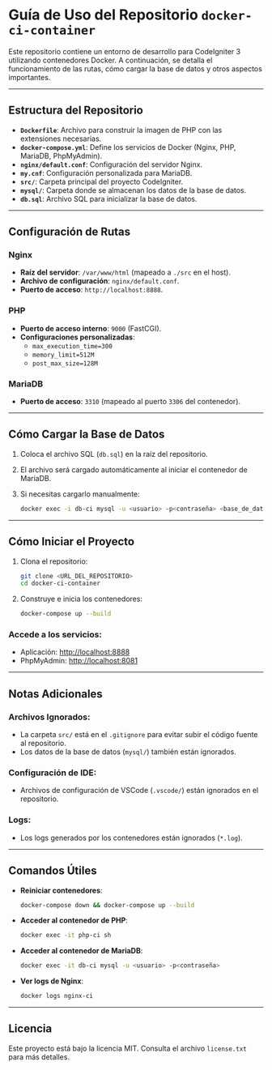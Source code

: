 # Guía de Uso del Repositorio `docker-ci-container`

Este repositorio contiene un entorno de desarrollo para CodeIgniter 3 utilizando contenedores Docker. A continuación, se detalla el funcionamiento de las rutas, cómo cargar la base de datos y otros aspectos importantes.

---

## Estructura del Repositorio

- **`Dockerfile`**: Archivo para construir la imagen de PHP con las extensiones necesarias.
- **`docker-compose.yml`**: Define los servicios de Docker (Nginx, PHP, MariaDB, PhpMyAdmin).
- **`nginx/default.conf`**: Configuración del servidor Nginx.
- **`my.cnf`**: Configuración personalizada para MariaDB.
- **`src/`**: Carpeta principal del proyecto CodeIgniter.
- **`mysql/`**: Carpeta donde se almacenan los datos de la base de datos.
- **`db.sql`**: Archivo SQL para inicializar la base de datos.

---

## Configuración de Rutas

### Nginx
- **Raíz del servidor**: `/var/www/html` (mapeado a `./src` en el host).
- **Archivo de configuración**: `nginx/default.conf`.
- **Puerto de acceso**: `http://localhost:8888`.

### PHP
- **Puerto de acceso interno**: `9000` (FastCGI).
- **Configuraciones personalizadas**:
  - `max_execution_time=300`
  - `memory_limit=512M`
  - `post_max_size=128M`

### MariaDB
- **Puerto de acceso**: `3310` (mapeado al puerto `3306` del contenedor).

---

## Cómo Cargar la Base de Datos

1. Coloca el archivo SQL (`db.sql`) en la raíz del repositorio.
2. El archivo será cargado automáticamente al iniciar el contenedor de MariaDB.
3. Si necesitas cargarlo manualmente:

   ```bash
   docker exec -i db-ci mysql -u <usuario> -p<contraseña> <base_de_datos> < archivo.sql
   ```

---

## Cómo Iniciar el Proyecto

1. Clona el repositorio:

   ```bash
   git clone <URL_DEL_REPOSITORIO>
   cd docker-ci-container
   ```

2. Construye e inicia los contenedores:

   ```bash
   docker-compose up --build
   ```

### Accede a los servicios:

- Aplicación: [http://localhost:8888](http://localhost:8888)
- PhpMyAdmin: [http://localhost:8081](http://localhost:8081)

---

## Notas Adicionales

### Archivos Ignorados:

- La carpeta `src/` está en el `.gitignore` para evitar subir el código fuente al repositorio.
- Los datos de la base de datos (`mysql/`) también están ignorados.

### Configuración de IDE:

- Archivos de configuración de VSCode (`.vscode/`) están ignorados en el repositorio.

### Logs:

- Los logs generados por los contenedores están ignorados (`*.log`).

---

## Comandos Útiles

- **Reiniciar contenedores**:

  ```bash
  docker-compose down && docker-compose up --build
  ```

- **Acceder al contenedor de PHP**:

  ```bash
  docker exec -it php-ci sh
  ```

- **Acceder al contenedor de MariaDB**:

  ```bash
  docker exec -it db-ci mysql -u <usuario> -p<contraseña>
  ```

- **Ver logs de Nginx**:

  ```bash
  docker logs nginx-ci
  ```

---

## Licencia

Este proyecto está bajo la licencia MIT. Consulta el archivo `license.txt` para más detalles.